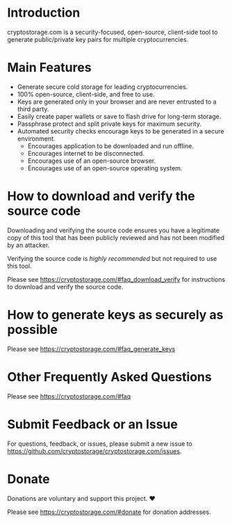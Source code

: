 # Introduction
cryptostorage.com is a security-focused, open-source, client-side tool to generate public/private key pairs for multiple cryptocurrencies.

# Main Features
- Generate secure cold storage for leading cryptocurrencies.
- 100% open-source, client-side, and free to use.
- Keys are generated only in your browser and are never entrusted to a third party.
- Easily create paper wallets or save to flash drive for long-term storage.
- Passphrase protect and split private keys for maximum security.
- Automated security checks encourage keys to be generated in a secure environment.
	- Encourages application to be downloaded and run offline.
	- Encourages internet to be disconnected.
	- Encourages use of an open-source browser.
	- Encourages use of an open-source operating system.

# How to download and verify the source code
Downloading and verifying the source code ensures you have a legitimate copy of this tool that has been publicly reviewed and has not been modified by an attacker.

Verifying the source code is *highly recommended* but not required to use this tool.

Please see https://cryptostorage.com/#faq_download_verify for instructions to download and verify the source code.

# How to generate keys as securely as possible
Please see https://cryptostorage.com/#faq_generate_keys

# Other Frequently Asked Questions
Please see https://cryptostorage.com/#faq

# Submit Feedback or an Issue
For questions, feedback, or issues, please submit a new issue to https://github.com/cryptostorage/cryptostorage.com/issues.

# Donate
Donations are voluntary and support this project. ❤️

Please see https://cryptostorage.com/#donate for donation addresses.
